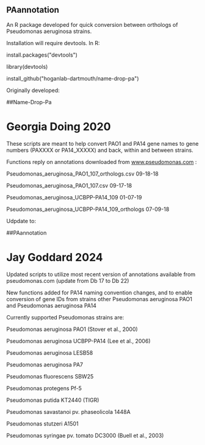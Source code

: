 ## PAannotation

An R package developed for quick conversion between orthologs of Pseudomonas aeruginosa strains.

Installation will require devtools. In R:

install.packages("devtools")

library(devtools)

install_github("hoganlab-dartmouth/name-drop-pa")


Originally developed:


##Name-Drop-Pa

# Georgia Doing 2020

These scripts are meant to help convert PAO1 and PA14 gene names to gene numbers (PAXXXX or PA14_XXXXX) and back, within and between strains.


Functions reply on annotations downloaded from www.pseudomonas.com :

Pseudomonas_aeruginosa_PAO1_107_orthologs.csv 		09-18-18

Pseudomonas_aeruginosa_PAO1_107.csv 				09-17-18

Pseudomonas_aeruginosa_UCBPP-PA14_109 				01-07-19

Pseudomonas_aeruginosa_UCBPP-PA14_109_orthologs 	07-09-18


Udpdate to:

##PAannotation

# Jay Goddard 2024

Updated scripts to utilize most recent version of annotations available from pseudomonas.com (update from Db 17 to Db 22)

New functions added for PA14 naming convention changes, and to enable conversion of gene IDs from strains other Pseudomonas aeruginosa PAO1 and Pseudomonas aeruginosa PA14


Currently supported Pseudomonas strains are:

Pseudomonas aeruginosa PAO1 (Stover et al., 2000)

Pseudomonas aeruginosa UCBPP-PA14 (Lee et al., 2006)

Pseudomonas aeruginosa LESB58 

Pseudomonas aeruginosa PA7

Pseudomonas fluorescens SBW25

Pseudomonas protegens Pf-5

Pseudomonas putida KT2440 (TIGR)

Pseudomonas savastanoi pv. phaseolicola 1448A

Pseudomonas stutzeri A1501

Pseudomonas syringae pv. tomato DC3000 (Buell et al., 2003)

